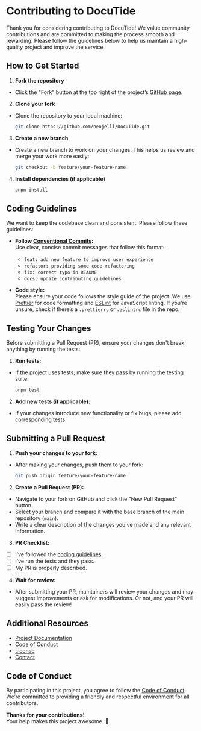 # Contributing to DocuTide

Thank you for considering contributing to DocuTide! We value community contributions and are committed to making the process smooth and rewarding. Please follow the guidelines below to help us maintain a high-quality project and improve the service.

## How to Get Started

1. **Fork the repository**

- Click the "Fork" button at the top right of the project’s [GitHub page](https://github.com/neojelll/DocuTide).

2. **Clone your fork**

- Clone the repository to your local machine:
  ```bash
  git clone https://github.com/neojelll/DocuTide.git
  ```

3. **Create a new branch**

- Create a new branch to work on your changes. This helps us review and merge your work more easily:
  ```bash
  git checkout -b feature/your-feature-name
  ```

4. **Install dependencies (if applicable)**
   ```bash
   pnpm install
   ```

## Coding Guidelines

We want to keep the codebase clean and consistent. Please follow these guidelines:

- **Follow [Conventional Commits](https://www.conventionalcommits.org):**  
  Use clear, concise commit messages that follow this format:

  - `feat: add new feature to improve user experience`
  - `refactor: providing some code refactoring`
  - `fix: correct typo in README`
  - `docs: update contributing guidelines`

- **Code style:**  
  Please ensure your code follows the style guide of the project. We use [Prettier](https://prettier.io) for code formatting and [ESLint](https://eslint.org) for JavaScript linting. If you're unsure, check if there’s a `.prettierrc` or `.eslintrc` file in the repo.

## Testing Your Changes

Before submitting a Pull Request (PR), ensure your changes don't break anything by running the tests:

1. **Run tests:**

- If the project uses tests, make sure they pass by running the testing suite:
  ```bash
  pnpm test
  ```

2. **Add new tests (if applicable):**

- If your changes introduce new functionality or fix bugs, please add corresponding tests.

## Submitting a Pull Request

1. **Push your changes to your fork:**

- After making your changes, push them to your fork:
  ```bash
  git push origin feature/your-feature-name
  ```

2. **Create a Pull Request (PR):**

- Navigate to your fork on GitHub and click the "New Pull Request" button.
- Select your branch and compare it with the base branch of the main repository (`main`).
- Write a clear description of the changes you've made and any relevant information.

3. **PR Checklist:**

- [ ] I’ve followed the [coding guidelines](#coding-guidelines).
- [ ] I’ve run the tests and they pass.
- [ ] My PR is properly described.

4. **Wait for review:**

- After submitting your PR, maintainers will review your changes and may suggest improvements or ask for modifications. Or not, and your PR will easily pass the review!

## Additional Resources

- [Project Documentation](https://github.com/neojelll/DocuTide/blob/main/README.md)
- [Code of Conduct](https://github.com/neojelll/DocuTide/blob/main/CODE_OF_CONDUCT.md)
- [License](https://github.com/neojelll/DocuTide/blob/main/LICENSE)
- [Contact](https://github.com/neojelll/DocuTide/issues)

## Code of Conduct

By participating in this project, you agree to follow the [Code of Conduct](https://github.com/neojelll/DocuTide/blob/main/CODE_OF_CONDUCT.md). We’re committed to providing a friendly and respectful environment for all contributors.

**Thanks for your contributions!**  
Your help makes this project awesome. 🚀
